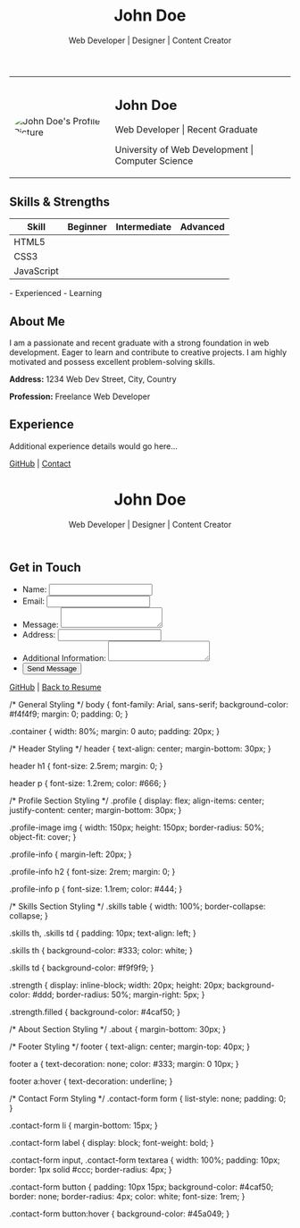 <!DOCTYPE html>
<html lang="en">
<head>
  <meta charset="UTF-8">
  <meta name="viewport" content="width=device-width, initial-scale=1.0">
  <title>John Doe's Online Resume</title>
  <link rel="stylesheet" href="styles.css">
</head>
<body>

  <div class="container">
    <header>
      <h1>John Doe</h1>
      <p>Web Developer | Designer | Content Creator</p>
    </header>
    <!-- Profile Section -->
    <section class="profile">
      <table>
        <tr>
          <td class="profile-image">
            <img src="profile.jpg" alt="John Doe's Profile Picture" style="border-radius: 50%;">
          </td>
          <td class="profile-info">
            <h2>John Doe</h2>
            <p>Web Developer | Recent Graduate</p>
            <p>University of Web Development | Computer Science</p>
          </td>
        </tr>
      </table>
    </section>
    <!-- Skills Section -->
    <section class="skills">
      <h2>Skills & Strengths</h2>
      <table>
        <thead>
          <tr>
            <th>Skill</th>
            <th>Beginner</th>
            <th>Intermediate</th>
            <th>Advanced</th>
          </tr>
        </thead>
        <tbody>
          <tr>
            <td>HTML5</td>
            <td><span class="strength filled"></span></td>
            <td><span class="strength filled"></span></td>
            <td><span class="strength"></span></td>
          </tr>
          <tr>
            <td>CSS3</td>
            <td><span class="strength filled"></span></td>
            <td><span class="strength filled"></span></td>
            <td><span class="strength"></span></td>
          </tr>
          <tr>
            <td>JavaScript</td>
            <td><span class="strength filled"></span></td>
            <td><span class="strength filled"></span></td>
            <td><span class="strength"></span></td>
          </tr>
        </tbody>
      </table>
      <p class="skill-level-explanation">
        <span class="strength filled"></span> - Experienced
        <span class="strength"></span> - Learning
      </p>
    </section>
    <!-- About Me Section -->
    <section class="about">
      <h2>About Me</h2>
      <p>I am a passionate and recent graduate with a strong foundation in web development. Eager to learn and contribute to creative projects. I am highly motivated and possess excellent problem-solving skills.</p>
      <!-- Adding Address and Profession -->
      <p><strong>Address:</strong> 1234 Web Dev Street, City, Country</p>
      <p><strong>Profession:</strong> Freelance Web Developer</p>
    </section>
    <!-- Experience Section -->
    <section class="experience">
      <h2>Experience</h2>
      <p>Additional experience details would go here...</p>
    </section>
    <!-- Footer with contact info -->
    <footer>
      <p>
        <a href="https://github.com/johndoe" target="_blank">GitHub</a> |
        <a href="contact.html">Contact</a>
      </p>
    </footer>
  </div>

</body>
</html>
<!DOCTYPE html>
<html lang="en">
<head>
  <meta charset="UTF-8">
  <meta name="viewport" content="width=device-width, initial-scale=1.0">
  <title>Contact John Doe</title>
  <link rel="stylesheet" href="styles.css">
</head>
<body>

  <div class="container">
    <header>
      <h1>John Doe</h1>
      <p>Web Developer | Designer | Content Creator</p>
    </header>
    <!-- Contact Form Section -->
    <section class="contact-form">
      <h2>Get in Touch</h2>
      <form action="contact-form-handler.php" method="post">
        <ul>
          <li>
            <label for="name">Name:</label>
            <input type="text" id="name" name="name" required>
          </li>
          <li>
            <label for="email">Email:</label>
            <input type="email" id="email" name="email" required>
          </li>
          <li>
            <label for="message">Message:</label>
            <textarea id="message" name="message" required></textarea>
          </li>
          <!-- Adding Address and Additional Info fields -->
          <li>
            <label for="address">Address:</label>
            <input type="text" id="address" name="address" required>
          </li>
          <li>
            <label for="additional">Additional Information:</label>
            <textarea id="additional" name="additional"></textarea>
          </li>
          <li>
            <button type="submit">Send Message</button>
          </li>
        </ul>
      </form>
    </section>
    <!-- Footer with links -->
    <footer>
      <p>
        <a href="https://github.com/johndoe" target="_blank">GitHub</a> |
        <a href="index.html">Back to Resume</a>
      </p>
    </footer>
  </div>

</body>
</html>
/* General Styling */
body {
  font-family: Arial, sans-serif;
  background-color: #f4f4f9;
  margin: 0;
  padding: 0;
}

.container {
  width: 80%;
  margin: 0 auto;
  padding: 20px;
}

/* Header Styling */
header {
  text-align: center;
  margin-bottom: 30px;
}

header h1 {
  font-size: 2.5rem;
  margin: 0;
}

header p {
  font-size: 1.2rem;
  color: #666;
}

/* Profile Section Styling */
.profile {
  display: flex;
  align-items: center;
  justify-content: center;
  margin-bottom: 30px;
}

.profile-image img {
  width: 150px;
  height: 150px;
  border-radius: 50%;
  object-fit: cover;
}

.profile-info {
  margin-left: 20px;
}

.profile-info h2 {
  font-size: 2rem;
  margin: 0;
}

.profile-info p {
  font-size: 1.1rem;
  color: #444;
}

/* Skills Section Styling */
.skills table {
  width: 100%;
  border-collapse: collapse;
}

.skills th, .skills td {
  padding: 10px;
  text-align: left;
}

.skills th {
  background-color: #333;
  color: white;
}

.skills td {
  background-color: #f9f9f9;
}

.strength {
  display: inline-block;
  width: 20px;
  height: 20px;
  background-color: #ddd;
  border-radius: 50%;
  margin-right: 5px;
}

.strength.filled {
  background-color: #4caf50;
}

/* About Section Styling */
.about {
  margin-bottom: 30px;
}

/* Footer Styling */
footer {
  text-align: center;
  margin-top: 40px;
}

footer a {
  text-decoration: none;
  color: #333;
  margin: 0 10px;
}

footer a:hover {
  text-decoration: underline;
}

/* Contact Form Styling */
.contact-form form {
  list-style: none;
  padding: 0;
}

.contact-form li {
  margin-bottom: 15px;
}

.contact-form label {
  display: block;
  font-weight: bold;
}

.contact-form input, .contact-form textarea {
  width: 100%;
  padding: 10px;
  border: 1px solid #ccc;
  border-radius: 4px;
}

.contact-form button {
  padding: 10px 15px;
  background-color: #4caf50;
  border: none;
  border-radius: 4px;
  color: white;
  font-size: 1rem;
}

.contact-form button:hover {
  background-color: #45a049;
}
